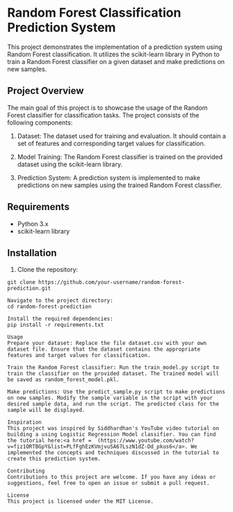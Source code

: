 # Random Forest Classification Prediction System

This project demonstrates the implementation of a prediction system using Random Forest classification. It utilizes the scikit-learn library in Python to train a Random Forest classifier on a given dataset and make predictions on new samples.

## Project Overview

The main goal of this project is to showcase the usage of the Random Forest classifier for classification tasks. The project consists of the following components:

1. Dataset: The dataset used for training and evaluation. It should contain a set of features and corresponding target values for classification.

2. Model Training: The Random Forest classifier is trained on the provided dataset using the scikit-learn library.

3. Prediction System: A prediction system is implemented to make predictions on new samples using the trained Random Forest classifier.

## Requirements

- Python 3.x
- scikit-learn library

## Installation

1. Clone the repository:

```shell
git clone https://github.com/your-username/random-forest-prediction.git

Navigate to the project directory:
cd random-forest-prediction

Install the required dependencies:
pip install -r requirements.txt

Usage
Prepare your dataset: Replace the file dataset.csv with your own dataset file. Ensure that the dataset contains the appropriate features and target values for classification.

Train the Random Forest classifier: Run the train_model.py script to train the classifier on the provided dataset. The trained model will be saved as random_forest_model.pkl.

Make predictions: Use the predict_sample.py script to make predictions on new samples. Modify the sample variable in the script with your desired sample data, and run the script. The predicted class for the sample will be displayed.

Inspiration
This project was inspired by Siddhardhan's YouTube video tutorial on building a using Logistic Regression Model classifier. You can find the tutorial here:<a href =  (https://www.youtube.com/watch?v=fiz1ORTBGpY&list=PLfFghEzKVmjvuSA67LszN1dZ-Dd_pkus6</a>. We implemented the concepts and techniques discussed in the tutorial to create this prediction system.

Contributing
Contributions to this project are welcome. If you have any ideas or suggestions, feel free to open an issue or submit a pull request.

License
This project is licensed under the MIT License.
